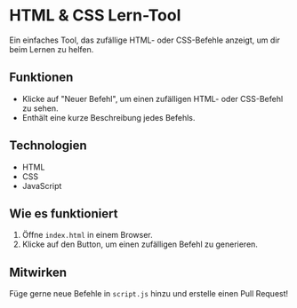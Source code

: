 # HTML & CSS Lern-Tool

Ein einfaches Tool, das zufällige HTML- oder CSS-Befehle anzeigt, um dir beim Lernen zu helfen.

## Funktionen
- Klicke auf "Neuer Befehl", um einen zufälligen HTML- oder CSS-Befehl zu sehen.
- Enthält eine kurze Beschreibung jedes Befehls.

## Technologien
- HTML
- CSS
- JavaScript

## Wie es funktioniert
1. Öffne `index.html` in einem Browser.
2. Klicke auf den Button, um einen zufälligen Befehl zu generieren.

## Mitwirken
Füge gerne neue Befehle in `script.js` hinzu und erstelle einen Pull Request!
